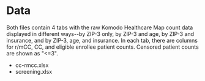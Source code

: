 # Data

Both files contain 4 tabs with the raw Komodo Healthcare Map count data displayed in different ways--by ZIP-3 only, by ZIP-3 and age, by ZIP-3 and insurance, and by ZIP-3, age, and insurance. In each tab, there are columns for r/mCC, CC, and eligible enrollee patient counts. Censored patient counts are shown as "<=3".

- cc-rmcc.xlsx
- screening.xlsx